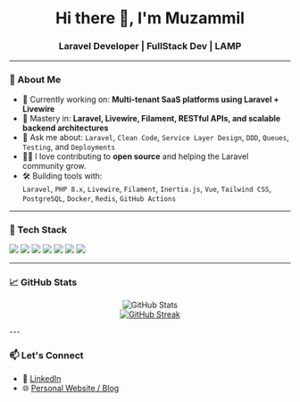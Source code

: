 <h1 align="center">Hi there 👋, I'm Muzammil</h1>
<h3 align="center">Laravel Developer | FullStack Dev | LAMP </h3>

---

### 🚀 About Me

- 🔭 Currently working on: **Multi-tenant SaaS platforms using Laravel + Livewire**
- 🧠 Mastery in: **Laravel, Livewire, Filament, RESTful APIs, and scalable backend architectures**
- 💬 Ask me about: `Laravel`, `Clean Code`, `Service Layer Design`, `DDD`, `Queues`, `Testing`, and `Deployments`
- 👨‍💻 I love contributing to **open source** and helping the Laravel community grow.
- 🛠️ Building tools with:  
  `Laravel`, `PHP 8.x`, `Livewire`, `Filament`, `Inertia.js`, `Vue`, `Tailwind CSS`, `PostgreSQL`, `Docker`, `Redis`, `GitHub Actions`

---

### 🧰 Tech Stack

<p>
  <img src="https://img.shields.io/badge/Laravel-FF2D20?style=for-the-badge&logo=laravel&logoColor=white"/>
  <img src="https://img.shields.io/badge/Livewire-4E5D94?style=for-the-badge&logo=laravel&logoColor=white"/>
  <img src="https://img.shields.io/badge/Filament-3B82F6?style=for-the-badge&logo=tailwind-css&logoColor=white"/>
  <img src="https://img.shields.io/badge/TailwindCSS-06B6D4?style=for-the-badge&logo=tailwind-css&logoColor=white"/>
  <img src="https://img.shields.io/badge/Docker-2496ED?style=for-the-badge&logo=docker&logoColor=white"/>
  <img src="https://img.shields.io/badge/PostgreSQL-4169E1?style=for-the-badge&logo=postgresql&logoColor=white"/>
  <img src="https://img.shields.io/badge/Redis-DC382D?style=for-the-badge&logo=redis&logoColor=white"/>
</p>

---

### 📈 GitHub Stats

<p align="center">
  <img src="https://github-readme-stats.vercel.app/api?username=mu2ammil&show_icons=true&theme=radical" alt="GitHub Stats" />
  <br />
<a href="https://git.io/streak-stats"><img src="https://github-readme-streak-stats.herokuapp.com?user=mu2ammil&theme=radical" alt="GitHub Streak" /></a>
</p>
---

### 📫 Let's Connect

- 💼 [LinkedIn](https://linkedin.com/in/muzammil-zaman1)
- 🌐 [Personal Website / Blog](https://muzammil.fast-page.org)
